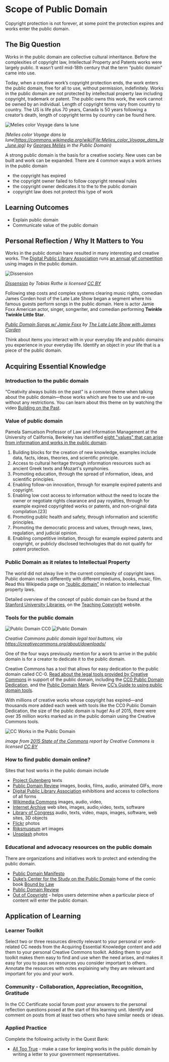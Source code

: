 # Scope of Public Domain

Copyright protection is not forever, at some point the protection expires and works enter the public domain. 

## The Big Question

Works in the public domain are collective cultural inheritance. Before the complexities of copyright law, Intellectual Property and Patents works were largely public. It wasn’t until mid-18th century that the term “public domain” came into use. 

Today, when a creative work’s copyright protection ends, the work enters the public domain, free for all to use, without permission, indefinitely.  Works in the public domain are not protected by intellectual property law including copyright, trademark or patent. The public owns this work, the work cannot be owned by an individual.  Length of copyright terms vary from country to country.  The US is life plus 70 years, Canada is 50 years following a creator’s death, length of copyright terms by country can be found here. 

![Melies color Voyage dans la lune](https://github.com/creativecommons/cc-cert-core/blob/master/images/copyright/voyage-dans-la-lune.jpg "Melies color Voyage dans la lune")

*[Melies color Voyage dans la lune]https://commons.wikimedia.org/wiki/File:Melies_color_Voyage_dans_la_lune.jpg) by [Georges Méliès](https://en.wikipedia.org/wiki/Georges_M%C3%A9li%C3%A8s) in the Public Domain)*

A strong public domain is the basis for a creative society. New uses can be built and work can be expanded. There are 4 common ways a work arrives in the public domain  

* the copyright has expired 
* the copyright owner failed to follow copyright renewal rules
* the copyright owner dedicates it to the to the public domain 
* copyright law does not protect this type of work 


## Learning Outcomes

* Explain public domain
* Communicate value of the public domain

## Personal Reflection / Why It Matters to You  
  
Works in the public domain have resulted in many interesting and creative works.  The [Digital Public Library Association](https://dp.la/) runs [an annual gif competition](https://dp.la/info/gif-it-up/) using images in the public domain.  

![Dissension](https://github.com/creativecommons/cc-cert-core/blob/master/images/copyright/dissension.gif "Dissension 2015 GIF IT UP Winner")

*[Dissension](http://gifitup2015.tumblr.com/post/131439542373/gif-it-up-2015-entry-dissension-from-tobias) by Tobias Rothe is licensed [CC BY](https://creativecommons.org/licenses/by/3.0/)*

Following step costs and complex systems clearing music rights, comedian James Corden host of the Late Late Show began a segment where his famous guests perform songs in the public domain.  Here is actor Jamie Foxx American actor, singer, songwriter, and comedian performing **Twinkle Twinkle Little Star**.

*[Public Domain Songs w/ Jamie Foxx](https://www.youtube.com/watch?v=bW0E_sncNic8) by [The Late Late Show with James Corden](https://www.youtube.com/channel/UCJ0uqCI0Vqr2Rrt1HseGirg)*

Think about items you interact with in your everyday life and  public domains you experience in your everyday life. Identify an object in your life that is a piece of the public domain. 

## Acquiring Essential Knowledge 

### Introduction to the public domain

“Creativity always builds on the past” is a common theme when talking about the public domain—those works which are free to use and re-use without any restrictions.  You can learn about this theme on by watching the video [Building on the Past](https://creativecommons.org/about/videos/building-on-the-past/).

### Value of public domain 

Pamela Samuelson Professor of Law and Information Management at the University of California, Berkeley  has identified [eight "values" that can arise from information and works in the public domain](https://books.google.ca/books?id=KJmNGglq0nwC&dq=public+domain&lr=&as_brr=3&source=gbs_navlinks_s&redir_esc=y).

1. Building blocks for the creation of new knowledge, examples include data, facts, ideas, theories, and scientific principle.
2. Access to cultural heritage through information resources such as ancient Greek texts and Mozart's symphonies.
3. Promoting education, through the spread of information, ideas, and scientific principles.
4. Enabling follow-on innovation, through for example expired patents and copyright.
5. Enabling low cost access to information without the need to locate the owner or negotiate rights clearance and pay royalties, through for example expired copyrighted works or patents, and non-original data compilation.[23]
6. Promoting public health and safety, through information and scientific principles.
7. Promoting the democratic process and values, through news, laws, regulation, and judicial opinion.
8. Enabling competitive imitation, through for example expired patents and copyright, or publicly disclosed technologies that do not qualify for patent protection.



### Public Domain as it relates to Intellectual Property   

The world did not alway live in the current complexity of copyright laws.  Public domain reacts differently with different mediums, books, music, film.  Read this Wikipedia page on [“public domain”](https://en.wikipedia.org/wiki/Public_domain) in relation to intellectual property laws. 

Detailed overview of the concept of public domain can be found  at the [Stanford University Libraries](http://fairuse.stanford.edu/overview/public-domain/welcome/),  on the [Teaching Copyright](https://www.teachingcopyright.org/handout/public-domain-faq.html) website. 

### Tools for the public domain

![Public Domain CC0](https://github.com/creativecommons/cc-cert-core/blob/master/images/copyright/cc-zero.png "Public Domain CC0")
![Public Domain](https://github.com/creativecommons/cc-cert-core/blob/master/images/copyright/publicdomain.png "Public Domain")

*Creative Commons public domain legal tool buttons, via https://creativecommons.org/about/downloads/*

One of the four ways previously mention for a work to arrive in the public domain is for a creator to dedicate it to the public domain. 

Creative Commons has a tool that allows for easy dedication to the public domain called CC-0. [Read about the legal tools provided by Creative Commons](https://creativecommons.org/share-your-work/public-domain/) in support of the public domain, including the [CC0 Public Domain Dedication](https://creativecommons.org/share-your-work/public-domain/cc0/), and the [Public Domain Mark](https://creativecommons.org/share-your-work/public-domain/pdm/). Review [CC’s Guide to using public domain tools](https://wiki.creativecommons.org/images/8/88/Publicdomain.pdf). 


With millions of creative works whose copyright has expired—and thousands more added each week with tools like the CC0 Public Domain Dedication, the size of the public domain is huge! As of 2015, there were over 35 million works marked as in the public domain using the Creative Commons tools. 


![CC Works in the Public Domain](https://github.com/creativecommons/cc-cert-core/blob/master/images/copyright/public-domain-2015.jpg "CC Works in the Public Domain")

*image from [2015 State of the Commons](https://stateof.creativecommons.org/2015/) report by Creative Commons is licensed [CC BY](https://creativecommons.org/licenses/by/4.0/)*


### How to find public domain online? 

Sites that host works in the public domain include 

* [Project Gutenberg](https://www.gutenberg.org/) texts
* [Public Domain Review](https://publicdomainreview.org/) images, books, films, audio, animated GIFs, more 
* [Digital Public Library Association](https://dp.la/) exhibitions and access to collections of all forms
* [Wikimedia Commons](https://commons.wikimedia.org/) images, audio, video,
* [Internet Archive](https://archive.org/) web sites, images, audio,video, texts, software
* [Library of Congress](https://www.loc.gov/) audio, texts, video, maps, images, software, web sites, 3D objects
* [Flickr](https://www.flickr.com/creativecommons) photos 
* [Rijksmuseum](https://www.rijksmuseum.nl/) art images
* [Unsplash](https://unsplash.com/) photos


### Educational and advocacy resources on the public domain

There are organizations and initiatives work to protect and extending the public domain. 

* [Public Domain Manifesto](http://publicdomainmanifesto.org/) 
* [Duke’s Center for the Study on the Public Domain](http://web.law.duke.edu/cspd/) home of the comic book [Bound by Law](https://web.law.duke.edu/cspd/comics/zoomcomic.html)
* [Public Domain Review](https://publicdomainreview.org/) 
* [Out of Copyright](http://outofcopyright.eu/) - helps users determine when a particular piece of content will enter the public domain. 

## Application of Learning

### Learner Toolkit
Select two or three resources directly relevant to your personal or work-related CC needs from the Acquiring Essential Knowledge content and add them to your personal Creative Commons toolkit. Adding them to your toolkit makes them easy to find and use when the need arises, and makes it easy for you to pass on resources you consider important to others. Annotate the resources with notes explaining why they are relevant and important for you and your work.

### Community - Collaboration, Appreciation, Recognition, Gratitude
In the CC Certificate social forum post your answers to the personal reflection questions posed at the start of this learning unit. Identify and comment on posts from at least two others who have similar needs or ideas.

### Applied Practice

Complete the following activity in the Quest Bank:

* [All Too True](https://quests.creativecommons.org/assignments/all-too-true) - make a case for keeping works in the public domain by writing a letter to your government representatives.

